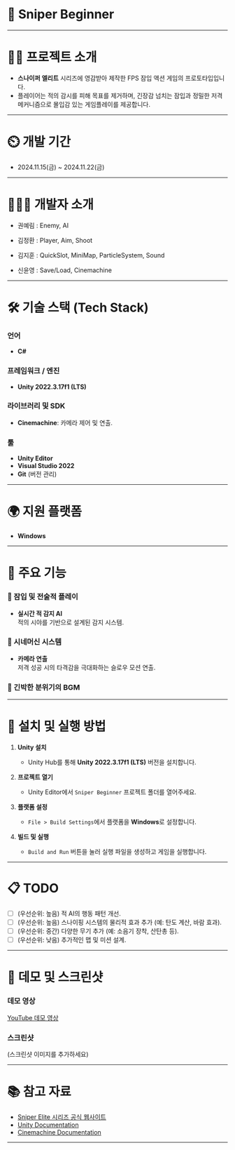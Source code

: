 # 🎯 Sniper Beginner

---

# 👨‍🏫 프로젝트 소개

- **스나이퍼 엘리트** 시리즈에 영감받아 제작한 FPS 잠입 액션 게임의 프로토타입입니다.
- 플레이어는 적의 감시를 피해 목표를 제거하며, 긴장감 넘치는 잠입과 정밀한 저격 메커니즘으로 몰입감 있는 게임플레이를 제공합니다.

---

# ⏲️ 개발 기간

- 2024.11.15(금) ~ 2024.11.22(금)

---

# 🧑‍🤝‍🧑 개발자 소개

- 권예림 : Enemy, AI

- 김정환 : Player, Aim, Shoot

- 김지훈 : QuickSlot, MiniMap, ParticleSystem, Sound

- 신윤영 : Save/Load, Cinemachine

---

# 🛠️ 기술 스택 (Tech Stack)

### 언어
- **C#**

### 프레임워크 / 엔진
- **Unity 2022.3.17f1 (LTS)**

### 라이브러리 및 SDK
- **Cinemachine**: 카메라 제어 및 연출.

### 툴
- **Unity Editor**
- **Visual Studio 2022**
- **Git** (버전 관리)

---

# 🌍 지원 플랫폼

- **Windows**

---

# 🌟 주요 기능

### 🔹 잠입 및 전술적 플레이
- **실시간 적 감지 AI**  
  적의 시야를 기반으로 설계된 감지 시스템.

### 🔹 시네머신 시스템
- **카메라 연출**  
  저격 성공 시의 타격감을 극대화하는 슬로우 모션 연출.

### 🔹 긴박한 분위기의 BGM

---

# 🚀 설치 및 실행 방법

1. **Unity 설치**
   - Unity Hub를 통해 **Unity 2022.3.17f1 (LTS)** 버전을 설치합니다.

2. **프로젝트 열기**
   - Unity Editor에서 `Sniper Beginner` 프로젝트 폴더를 열어주세요.

3. **플랫폼 설정**
   - `File > Build Settings`에서 플랫폼을 **Windows**로 설정합니다.

4. **빌드 및 실행**
   - `Build and Run` 버튼을 눌러 실행 파일을 생성하고 게임을 실행합니다.

---

# 📋 TODO

- [ ] (우선순위: 높음) 적 AI의 행동 패턴 개선.
- [ ] (우선순위: 높음) 스나이핑 시스템의 물리적 효과 추가 (예: 탄도 계산, 바람 효과).
- [ ] (우선순위: 중간) 다양한 무기 추가 (예: 소음기 장착, 산탄총 등).
- [ ] (우선순위: 낮음) 추가적인 맵 및 미션 설계.

---

# 🎥 데모 및 스크린샷

### 데모 영상
[YouTube 데모 영상](https://youtube.com/yourdemo)

### 스크린샷
(스크린샷 이미지를 추가하세요)

---

# 📚 참고 자료

- [Sniper Elite 시리즈 공식 웹사이트](https://sniperelite.com)
- [Unity Documentation](https://docs.unity3d.com/Manual/index.html)
- [Cinemachine Documentation](https://docs.unity3d.com/Packages/com.unity.cinemachine@2.6/manual/index.html)

---
